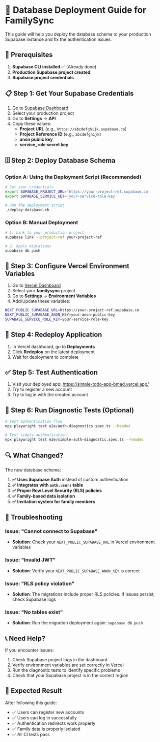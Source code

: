 # 🚀 Database Deployment Guide for FamilySync

This guide will help you deploy the database schema to your production Supabase instance and fix the authentication issues.

## 🔧 Prerequisites

1. **Supabase CLI installed** ✅ (Already done)
2. **Production Supabase project created**
3. **Supabase project credentials**

## 📋 Step 1: Get Your Supabase Credentials

1. Go to [Supabase Dashboard](https://supabase.com/dashboard)
2. Select your production project
3. Go to **Settings** → **API**
4. Copy these values:
   - **Project URL** (e.g., `https://abcdefghijk.supabase.co`)
   - **Project Reference ID** (e.g., `abcdefghijk`)
   - **anon public key** 
   - **service_role secret key**

## 🗄️ Step 2: Deploy Database Schema

### Option A: Using the Deployment Script (Recommended)

```bash
# Set your credentials
export SUPABASE_PROJECT_URL='https://your-project-ref.supabase.co'
export SUPABASE_SERVICE_KEY='your-service-role-key'

# Run the deployment script
./deploy-database.sh
```

### Option B: Manual Deployment

```bash
# 1. Link to your production project
supabase link --project-ref your-project-ref

# 2. Apply migrations
supabase db push
```

## 🔐 Step 3: Configure Vercel Environment Variables

1. Go to [Vercel Dashboard](https://vercel.com/dashboard)
2. Select your **familysync** project
3. Go to **Settings** → **Environment Variables**
4. Add/Update these variables:

```bash
NEXT_PUBLIC_SUPABASE_URL=https://your-project-ref.supabase.co
NEXT_PUBLIC_SUPABASE_ANON_KEY=your-anon-public-key
SUPABASE_SERVICE_ROLE_KEY=your-service-role-key
```

## 🔄 Step 4: Redeploy Application

1. In Vercel dashboard, go to **Deployments**
2. Click **Redeploy** on the latest deployment
3. Wait for deployment to complete

## ✅ Step 5: Test Authentication

1. Visit your deployed app: https://simple-todo-app-bmad.vercel.app/
2. Try to register a new account
3. Try to log in with the created account

## 🧪 Step 6: Run Diagnostic Tests (Optional)

```bash
# Test authentication flow
npx playwright test e2e/auth-diagnostics.spec.ts --headed

# Test simple authentication
npx playwright test e2e/simple-auth-diagnostic.spec.ts --headed
```

## 🔍 What Changed?

The new database schema:

1. **✅ Uses Supabase Auth** instead of custom authentication
2. **✅ Integrates with `auth.users` table**
3. **✅ Proper Row Level Security (RLS) policies**
4. **✅ Family-based data isolation**
5. **✅ Invitation system for family members**

## 🚨 Troubleshooting

### Issue: "Cannot connect to Supabase"
- **Solution**: Check your `NEXT_PUBLIC_SUPABASE_URL` in Vercel environment variables

### Issue: "Invalid JWT"
- **Solution**: Verify your `NEXT_PUBLIC_SUPABASE_ANON_KEY` is correct

### Issue: "RLS policy violation"
- **Solution**: The migrations include proper RLS policies. If issues persist, check Supabase logs

### Issue: "No tables exist"
- **Solution**: Run the migration deployment again: `supabase db push`

## 📞 Need Help?

If you encounter issues:

1. Check Supabase project logs in the dashboard
2. Verify environment variables are set correctly in Vercel
3. Run the diagnostic tests to identify specific problems
4. Check that your Supabase project is in the correct region

## 🎯 Expected Result

After following this guide:

- ✅ Users can register new accounts
- ✅ Users can log in successfully  
- ✅ Authentication redirects work properly
- ✅ Family data is properly isolated
- ✅ All CI tests pass